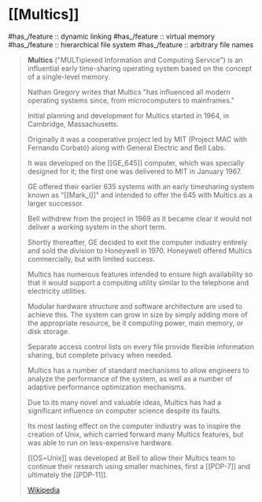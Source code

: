 
# [[Multics]] 

#has_/feature :: dynamic linking
 #has_/feature :: virtual memory
 #has_/feature :: hierarchical file system 
#has_/feature :: arbitrary file names 

> **Multics** ("MULTiplexed Information and Computing Service") 
> is an influential early time-sharing operating system 
> based on the concept of a single-level memory. 
> 
> Nathan Gregory writes that 
> Multics "has influenced all modern operating systems since, 
> from microcomputers to mainframes."
>
> Initial planning and development for Multics started in 1964, 
> in Cambridge, Massachusetts. 
> 
> Originally it was a cooperative project led by MIT (Project MAC with Fernando Corbató) along with General Electric and Bell Labs. 
> 
> It was developed on the [[GE_645]] computer, which was specially designed for it; 
> the first one was delivered to MIT in January 1967. 
> 
> GE offered their earlier 635 systems with an early timesharing system 
> known as "[[Mark_I]]" and intended to offer the 645 with Multics as a larger successor. 
> 
> Bell withdrew from the project in 1969 
> as it became clear it would not deliver a working system in the short term. 
> 
> Shortly thereafter, GE decided to exit the computer industry entirely 
> and sold the division to Honeywell in 1970. 
> Honeywell offered Multics commercially, but with limited success.
>
> Multics has numerous features intended to ensure high availability 
> so that it would support a computing utility 
> similar to the telephone and electricity utilities. 
> 
> Modular hardware structure and software architecture are used to achieve this. 
> The system can grow in size by simply adding more of the appropriate resource, 
> be it computing power, main memory, or disk storage. 
> 
> Separate access control lists on every file provide flexible information sharing, 
> but complete privacy when needed. 
> 
> Multics has a number of standard mechanisms 
> to allow engineers to analyze the performance of the system, 
> as well as a number of adaptive performance optimization mechanisms.
>
> Due to its many novel and valuable ideas, 
> Multics has had a significant influence on computer science despite its faults. 
> 
> Its most lasting effect on the computer industry was to  inspire the creation of Unix, 
> which carried forward many Multics features, 
> but was able to run on less-expensive hardware. 
> 
> [[OS~Unix]] was developed at Bell to allow their Multics team to continue their research 
> using smaller machines, first a [[PDP-7]] and ultimately the [[PDP-11]].
>
> [Wikipedia](https://en.wikipedia.org/wiki/Multics)


